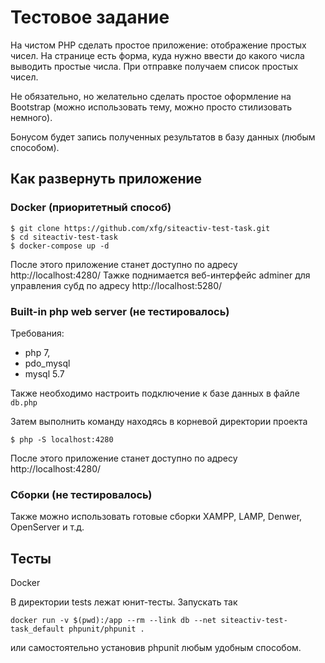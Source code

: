 # Тестовое задание

На чистом PHP сделать простое приложение: отображение простых чисел.
На странице есть форма, куда нужно ввести до какого числа выводить простые числа.
При отправке получаем список простых чисел.

Не обязательно, но желательно сделать простое оформление на Bootstrap
(можно использовать тему, можно просто стилизовать немного).

Бонусом будет запись полученных результатов в базу данных (любым способом).

## Как развернуть приложение

### Docker (приоритетный способ)

```
$ git clone https://github.com/xfg/siteactiv-test-task.git
$ cd siteactiv-test-task
$ docker-compose up -d
```

После этого приложение станет доступно по адресу http://localhost:4280/
Тажке поднимается веб-интерфейс adminer для управления субд по адресу http://localhost:5280/

### Built-in php web server (не тестировалось)

Требования:
 * php 7,
 * pdo_mysql
 * mysql 5.7

Также необходимо настроить подключение к базе данных в файле `db.php`

Затем выполнить команду находясь в корневой директории проекта

```
$ php -S localhost:4280
```

После этого приложение станет доступно по адресу http://localhost:4280/

### Сборки (не тестировалось)

Также можно использовать готовые сборки XAMPP, LAMP, Denwer, OpenServer и т.д.

## Тесты

Docker

В директории tests лежат юнит-тесты. Запускать так

```
docker run -v $(pwd):/app --rm --link db --net siteactiv-test-task_default phpunit/phpunit .
```

или самостоятельно установив phpunit любым удобным способом.